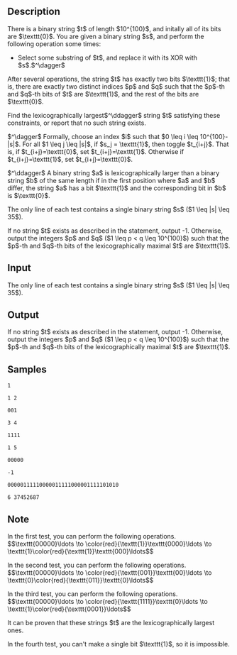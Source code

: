 ## Description

<div><p>There is a binary string $t$ of length $10^{100}$, and initally all of its bits are $\texttt{0}$. You are given a binary string $s$, and perform the following operation some times: </p><ul> <li> Select some substring of $t$, and replace it with its XOR with $s$.$^\dagger$ </li></ul> After several operations, the string $t$ has exactly two bits $\texttt{1}$; that is, there are exactly two distinct indices $p$ and $q$ such that the $p$-th and $q$-th bits of $t$ are $\texttt{1}$, and the rest of the bits are $\texttt{0}$. <p>Find the lexicographically largest$^\ddagger$ string $t$ satisfying these constraints, or report that no such string exists.</p><p>$^\dagger$ Formally, choose an index $i$ such that $0 \leq i \leq 10^{100}-|s|$. For all $1 \leq j \leq |s|$, if $s_j = \texttt{1}$, then toggle $t_{i+j}$. That is, if $t_{i+j}=\texttt{0}$, set $t_{i+j}=\texttt{1}$. Otherwise if $t_{i+j}=\texttt{1}$, set $t_{i+j}=\texttt{0}$.</p><p>$^\ddagger$ A binary string $a$ is lexicographically larger than a binary string $b$ of the same length if in the first position where $a$ and $b$ differ, the string $a$ has a bit $\texttt{1}$ and the corresponding bit in $b$ is $\texttt{0}$.</p></div><div class="input-specification"><p>The only line of each test contains a single binary string $s$ ($1 \leq |s| \leq 35$).</p></div><div class="output-specification"><p>If no string $t$ exists as described in the statement, output <span class="tex-font-style-tt">-1</span>. Otherwise, output the integers $p$ and $q$ ($1 \leq p &lt; q \leq 10^{100}$) such that the $p$-th and $q$-th bits of the lexicographically maximal $t$ are $\texttt{1}$.</p></div>

## Input

<p>The only line of each test contains a single binary string $s$ ($1 \leq |s| \leq 35$).</p>

## Output

<p>If no string $t$ exists as described in the statement, output <span class="tex-font-style-tt">-1</span>. Otherwise, output the integers $p$ and $q$ ($1 \leq p &lt; q \leq 10^{100}$) such that the $p$-th and $q$-th bits of the lexicographically maximal $t$ are $\texttt{1}$.</p>

## Samples

```input1
1
```

```output1
1 2
```






```input2
001
```

```output2
3 4
```






```input3
1111
```

```output3
1 5
```






```input4
00000
```

```output4
-1
```






```input5
00000111110000011111000001111101010
```

```output5
6 37452687
```




## Note

<p>In the first test, you can perform the following operations. $$\texttt{00000}\ldots \to \color{red}{\texttt{1}}\texttt{0000}\ldots \to \texttt{1}\color{red}{\texttt{1}}\texttt{000}\ldots$$</p><p>In the second test, you can perform the following operations. $$\texttt{00000}\ldots \to \color{red}{\texttt{001}}\texttt{00}\ldots \to \texttt{0}\color{red}{\texttt{011}}\texttt{0}\ldots$$</p><p>In the third test, you can perform the following operations. $$\texttt{00000}\ldots \to \color{red}{\texttt{1111}}\texttt{0}\ldots \to \texttt{1}\color{red}{\texttt{0001}}\ldots$$</p><p>It can be proven that these strings $t$ are the lexicographically largest ones.</p><p>In the fourth test, you can't make a single bit $\texttt{1}$, so it is impossible.</p>
